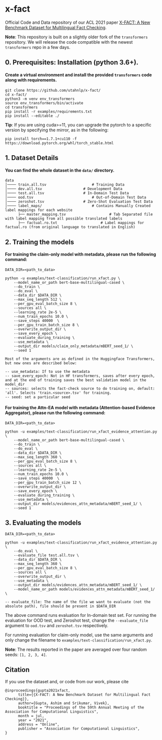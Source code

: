 # x-fact
Official Code and Data repository of our ACL 2021 paper [X-FACT: A New Benchmark Dataset for Multilingual Fact Checking](https://arxiv.org/abs/2106.09248).

**Note**: This repository is built on a slightly older fork of the `transformers` repository. We will release the code compatible with the newest `transformers` repo in a few days.

## 0. Prerequisites: Installation (python 3.6+). 

#### Create a virtual environment and install the provided `transformers` code along with requirements.
```
git clone https://github.com/utahnlp/x-fact/
cd x-fact/
python3 -m venv env_transformers
source env_transformers/bin/activate
cd transformers
pip install -r examples/requirements.txt
pip install --editable ./
```
 **Tip**: If you are using cuda>=11, you can upgrade the pytorch to a specific version by specifying the mirror, as in the following:
 ```
 pip install torch==1.7.1+cu110 -f https://download.pytorch.org/whl/torch_stable.html
 ```

## 1. Dataset Details

#### You can find the whole dataset in the `data/` directory.
```
data
│──── train.all.tsv 					# Training Data
│──── dev.all.tsv 					# Development Data
│──── test.all.tsv 					# In-Domain Test Data
│──── ood.tsv 					        # Out-of-Domain Test Data
│──── zeroshot.tsv 					# Zero-Shot Evaluation Test Data
│──── label_maps/				        # Contains Manually Created label mappings for each website
      ├── master_mapping.tsv			        # Tab Separated file with label mapping from all possible translated labels 
      ├── factual.ro.txt			        # Label mappings for factual.ro (from original language to translated in English)
```

## 2. Training the models
#### For training the **claim-only** model with **metadata**, please run the following command:
```
DATA_DIR=<path_to_data>

python -u examples/text-classification/run_xfact.py \ 
	--model_name_or_path bert-base-multilingual-cased \ 
	--do_train \ 
	--do_eval \ 
	--data_dir $DATA_DIR \ 
	--max_seq_length 512 \ 
	--per_gpu_eval_batch_size 8 \ 
	--sources all \ 
	--learning_rate 2e-5 \ 
	--num_train_epochs 10.0 \ 
	--save_steps 40000  \ 
	--per_gpu_train_batch_size 8 \ 
	--overwrite_output_dir \ 
	--save_every_epoch \ 
	--evaluate_during_training \
	--use_metadata \ 
	--output_dir models/claim_only_metadata/mBERT_seed_1/ \ 
	--seed 1

Most of the arguments are as defined in the Huggingface Transformers, but new ones are described below:

-- use_metadata: If to use the metadata
-- save_every_epoch: Not in HF transformers, saves after every epoch, and at the end of training saves the best validation model in the model_dir 
-- sources: selects the fact-check source to do training on, default: 'all'. Selects 'train.<source>.tsv' for training.
-- seed: set a particular seed

```

#### For training the **Attn-EA** model with **metadata** (Attention-based Evidence Aggregator), please run the following command:
```
DATA_DIR=<path_to_data>

python -u examples/text-classification/run_xfact_evidence_attention.py \ 
	--model_name_or_path bert-base-multilingual-cased \ 
	--do_train \ 
	--do_eval \ 
	--data_dir $DATA_DIR \ 
	--max_seq_length 360 \ 
	--per_gpu_eval_batch_size 8 \ 
	--sources all \ 
	--learning_rate 2e-5 \ 
	--num_train_epochs 10.0 \ 
	--save_steps 40000  \ 
	--per_gpu_train_batch_size 12 \ 
	--overwrite_output_dir \ 
	--save_every_epoch \ 
	--evaluate_during_training \
	--use_metadata \ 
	--output_dir models/evidences_attn_metadata/mBERT_seed_1/ \ 
	--seed 1
```

## 3. Evaluating the models
```
DATA_DIR=<path_to_data>

python -u examples/text-classification/run_xfact_evidence_attention.py \ 
	--do_eval \ 
	--evaluate_file test.all.tsv \
	--data_dir $DATA_DIR \ 
	--max_seq_length 360 \ 
	--per_gpu_eval_batch_size 8 \ 
	--sources all \ 
	--overwrite_output_dir \ 
	--use_metadata \ 
	--output_dir models/evidences_attn_metadata/mBERT_seed_1/ \ 
	--model_name_or_path models/evidences_attn_metadata/mBERT_seed_1/ \ 

-- evaluate_file: The name of the file we want to evaluate (not the absolute path), file should be present in $DATA_DIR
```
The above command runs evaluation for In-domain test set. For running the evaluation for OOD test, and Zeroshot test, change the `--evaluate_file` argument to `ood.tsv` and `zeroshot.tsv` respectively.

For running evaluation for claim-only model, use the same arguments and only change the filename to 
`examples/text-classification/run_xfact.py`.

**Note**: The results reported in the paper are averaged over four random seeds: `[1, 2, 3, 4]`.

## Citation
If you use the dataset and, or code from our work, please cite
```
@inproceedings{gupta2021xfact,
      title={{X-FACT: A New Benchmark Dataset for Multilingual Fact Checking}}, 
      author={Gupta, Ashim and Srikumar, Vivek},
      booktitle = "Proceedings of the 59th Annual Meeting of the Association for Computational Linguistics",      
      month = jul,
      year = "2021",
      address = "Online",
      publisher = "Association for Computational Linguistics",
}
```
